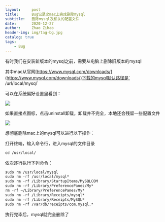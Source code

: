 ```yaml
---
layout:     post
title:      Bug记录之mac上完成删除mysql
subtitle:   删除mysql及相关的配置文件
date:       2020-12-27
author:     Zhao Zihao
header-img: img/tag-bg.jpg
catalog: true
tags:
    - Bug
---
```



有时我们在安装新版本的mysql之前，需要从电脑上删除旧版本的mysql

其中mac从官网[https://www.mysql.com/downloads/](https://www.mysql.com/downloads/)下载的mysql默认路径是` /url/local/mysql`

可以在系统偏好设置里看到：

![](https://img-blog.csdnimg.cn/img_convert/0d31557536180840b2b22297703271a5.png)

如果直接点图标，点击uninstall卸载，卸载并不完全，本地还会残留一些配置文件

![](https://img-blog.csdnimg.cn/img_convert/068eefa0dc88b9ce440058cacc050067.png)

想彻底删除mac上的mysql可以进行以下操作：

打开终端，输入命令行，进入mysql的文件目录

```markdown
cd /usr/local/
```

依次逐行执行下列命令：

```markdown
sudo rm /usr/local/mysql
sudo rm -rf /usr/local/mysql*
sudo rm -rf /Library/StartupItems/MySQLCOM
sudo rm -rf /Library/PreferencePanes/My*
rm -rf ~/Library/PreferencePanes/My*
sudo rm -rf /Library/Receipts/mysql*
sudo rm -rf /Library/Receipts/MySQL*
sudo rm -rf /var/db/receipts/com.mysql.*
```

执行完毕后，mysql就完全删除了
